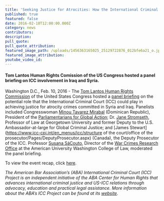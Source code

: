 ```yaml
---
title: 'Seeking Justice for Atrocities: How the International Criminal Court Could Advance Accountability in Iraq and Syria'
published: true
featured: false
date: 2016-02-10T12:00:00.000Z
category: news
contributors:
description:
pull_quote:
pull_quote_attribution:
featured_image_path: /uploads/1456363165025_25129722876_012bfe6a21_o.jpg
featured_image_attribution:
youtube_video_id:
---
```



#### Tom Lantos Human Rights Comission of the US Congress hosted a panel briefing on ICC involvement in Iraq and Syria.

Washington D.C., Feb. 10, 2016 - The [Tom Lantos Human Rights Commission](https://humanrightscommission.house.gov/) of the United States Congress hosted a [panel briefing](https://humanrightscommission.house.gov/events/hearings/seeking-justice-atrocities-how-international-criminal-court-could-advance) on the potential role that the International Criminal Court (ICC) could play in achieving justice for atrocity crimes committed in Syria and Iraq. Panelists included Congresswoman [Minou Tavarez Mirabal](http://www.pgaction.org/about/whos-who.html) (Dominican Republic), President of the [Parliamentarians for Global Action](http://www.pgaction.org/); Dr. [Jane Stromseth](https://www.law.georgetown.edu/faculty/stromseth-jane-e.cfm), Professor of Law at Georgetown University and former Deputy to the U.S. Ambassador-at-large for Global Criminal Justice; and [James Stewart](https://www.icc-cpi.int/en_menus/icc/structure of the court/office of the prosecutor/Pages/DeputyProsecutor.aspx) (Canada), the Deputy Prosecutor of the ICC. Professor [Susana S&aacute;Couto](https://www.wcl.american.edu/faculty/sacouto/), Director of the [War Crimes Research Office](https://www.wcl.american.edu/warcrimes/) at the American University Washington College of Law, moderated the panel briefing.

To view the event recap, click [here](https://www.international-criminal-justice-today.org/events/seeking-justice-for-atrocities-how-the-international-criminal-court-could-advance-accountability-in-iraq-and-syria/).

*The American Bar Association’s (ABA) International Criminal Court (ICC) Project is an independent initiative of the ABA Center for Human Rights that advances international criminal justice and US-ICC relations through advocacy, education and practical legal assistance. More information about the ABA’s ICC Project can be found at its&nbsp;[website](http://www.aba-icc.org/).*
